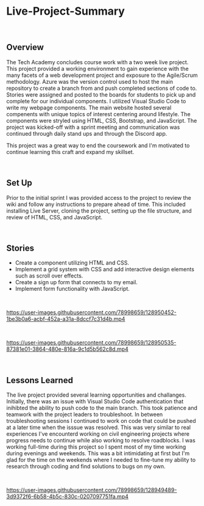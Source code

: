 # Live-Project-Summary

<br>

## Overview

The Tech Academy concludes course work with a two week live project. This project provided a working environment to gain experience with the many facets of a web development project and exposure to the Agile/Scrum methodology. Azure was the version control used to host the main repository to create a branch from and push completed sections of code to. Stories were assigned and posted to the boards for students to pick up and complete for our individual components. I utilized Visual Studio Code to write my webpage components. The main website hosted several compenents with unique topics of interest centering around lifestyle. The components were stryled using HTML, CSS, Bootstrap, and JavaScript. The project was kicked-off with a sprint meeting and communication was continued through daily stand ups and through the Discord app. 

This project was a great way to end the coursework and I'm motivated to continue learning this craft and expand my skillset.

<br>

## Set Up

Prior to the initial sprint I was provided access to the project to review the wiki and follow any instructions to prepare ahead of time. This included installing Live Server, cloning the project, setting up the file structure, and review of HTML, CSS, and JavaScript.

<br>

## Stories
- Create a component utilizing HTML and CSS.
- Implement a grid system with CSS and add interactive design elements such as scroll over effects.
- Create a sign up form that connects to my email.
- Implement form functionality with JavaScript.

<br>

https://user-images.githubusercontent.com/78998659/128950452-1be3b0a6-acbf-452a-a31a-8dccf7c31d4b.mp4

<br>

https://user-images.githubusercontent.com/78998659/128950535-87381e01-3864-480e-816a-9c1d5b562c8d.mp4

<br>

## Lessons Learned

The live project provided several learning opportunities and challanges. Initially, there was an issue with Visual Studio Code authentication that inihibted the ability to push
code to the main branch. This took patience and teamwork with the project leaders to troubleshoot. In between troubleshooting sessions I continued to work on code that could
be pushed at a later time when the isssue was resolved. This was very similar to real experiences I've encounterd working on civil engineering projects where progress needs to
continue while also working to resolve roadblocks. I was working full-time during this project so I spent most of my time working during evenings and weekends. This was a bit intimidating at first but I'm glad for the time on the weekends where I needed to fine-tune my ability to research through coding and find solutions to bugs on my own. 

<br>

https://user-images.githubusercontent.com/78998659/128949489-3d9372f6-6b58-4b5c-830c-0207097751fa.mp4

